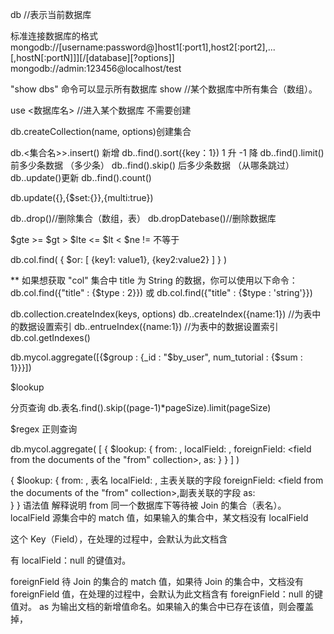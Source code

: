 <!--
 * @Author: your name
 * @Date: 2021-11-26 14:35:02
 * @LastEditTime: 2021-12-01 11:42:49
 * @LastEditors: Please set LastEditors
 * @Description: 打开koroFileHeader查看配置 进行设置: https://github.com/OBKoro1/koro1FileHeader/wiki/%E9%85%8D%E7%BD%AE
 * @FilePath: \vue3.0-cli-ts\study-every-day\mongod\index.md
-->

db //表示当前数据库

标准连接数据库的格式
mongodb://[username:password@]host1[:port1],host2[:port2],...[,hostN[:portN]]][/[database][?options]]
mongodb://admin:123456@localhost/test

"show dbs" 命令可以显示所有数据库
show <collections> //某个数据库中所有集合（数组）。

use <数据库名> //进入某个数据库 不需要创建

db.createCollection(name, options)创建集合

db.<集合名>>.insert() 新增
db.<collection>.find().sort({key：1}) 1 升 -1 降
db.<collection>.find().limit() 前多少条数据 （多少条）
db.<collection>.find().skip() 后多少条数据 （从哪条跳过）
db.<collection>.update()更新
db.<collection>.find().count()

db.update({},{\$set:{}},{multi:true})

db.<collection>.drop()//删除集合（数组，表）
db.dropDatebase()//删除数据库

$gte >=
$gt >
$lte <=
$lt <
\$ne != 不等于

db.col.find(
{
\$or: [
{key1: value1}, {key2:value2}
]
}
)

\*\*
如果想获取 "col" 集合中 title 为 String 的数据，你可以使用以下命令：
db.col.find({"title" : {$type : 2}})
或
db.col.find({"title" : {$type : 'string'}})

db.collection.createIndex(keys, options)
db.<collection>.createIndex({name:1}) //为表中的数据设置索引
db.<collection>.entrueIndex({name:1}) //为表中的数据设置索引
db.col.getIndexes()

db.mycol.aggregate([{$group : {_id : "$by_user", num_tutorial : {$sum : 1}}}])

\$lookup

分页查询
db.表名.find().skip((page-1)\*pageSize).limit(pageSize)

\$regex 正则查询

db.mycol.aggregate(
[
{
$lookup:
{
from: <collection to join>,
localField: <field from the input documents>,
foreignField: <field from the documents of the "from" collection>,
as: <output array field>
}
}
]
)

{
\$lookup:
{
from: <collection to join>, 表名
localField: <field from the input documents>, 主表关联的字段
foreignField: <field from the documents of the "from" collection>,副表关联的字段
as: <output array field>  
 }
}
语法值 解释说明
from
同一个数据库下等待被 Join 的集合（表名）。
localField
源集合中的 match 值，如果输入的集合中，某文档没有 localField

这个 Key（Field），在处理的过程中，会默认为此文档含

有 localField：null 的键值对。

foreignField
待 Join 的集合的 match 值，如果待 Join 的集合中，文档没有 foreignField
值，在处理的过程中，会默认为此文档含有 foreignField：null 的键值对。
as
为输出文档的新增值命名。如果输入的集合中已存在该值，则会覆盖掉，

